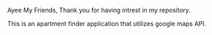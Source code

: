 Ayee My Friends,
 Thank you for having intrest in my repository.
 
 This is an apartment finder application that utilizes google maps API.
 
 
